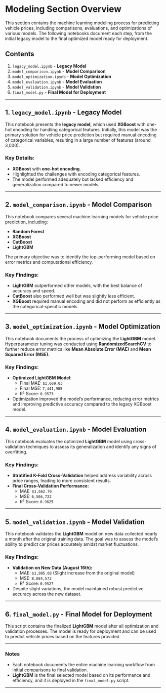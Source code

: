# Modeling Section Overview

This section contains the machine learning modeling process for predicting vehicle prices, including comparisons, evaluations, and optimizations of various models. The following notebooks document each step, from the initial legacy model to the final optimized model ready for deployment.

## Contents

1. `legacy_model.ipynb` - **Legacy Model**
2. `model_comparison.ipynb` - **Model Comparison**
3. `model_optimization.ipynb` - **Model Optimization**
4. `model_evaluation.ipynb` - **Model Evaluation**
5. `model_validation.ipynb` - **Model Validation**
6. `final_model.py` - **Final Model for Deployment**

---

## 1. `legacy_model.ipynb` - Legacy Model

This notebook presents the **legacy model**, which used **XGBoost** with one-hot encoding for handling categorical features. Initially, this model was the primary solution for vehicle price prediction but required manual encoding of categorical variables, resulting in a large number of features (around 3,000).

### Key Details:
- **XGBoost** with **one-hot encoding**.
- Highlighted the challenges with encoding categorical features.
- The model performed adequately but lacked efficiency and generalization compared to newer models.

---

## 2. `model_comparison.ipynb` - Model Comparison

This notebook compares several machine learning models for vehicle price prediction, including:
- **Random Forest**
- **XGBoost**
- **CatBoost**
- **LightGBM**

The primary objective was to identify the top-performing model based on error metrics and computational efficiency.

### Key Findings:
- **LightGBM** outperformed other models, with the best balance of accuracy and speed.
- **CatBoost** also performed well but was slightly less efficient.
- **XGBoost** required manual encoding and did not perform as efficiently as the categorical-specific models.

---

## 3. `model_optimization.ipynb` - Model Optimization

This notebook documents the process of optimizing the **LightGBM** model. Hyperparameter tuning was conducted using **RandomizedSearchCV** to further reduce error metrics like **Mean Absolute Error (MAE)** and **Mean Squared Error (MSE)**.

### Key Findings:
- **Optimized LightGBM Model:**
  - Final MAE: `$1,609.03`
  - Final MSE: `7,441,905`
  - R² Score: `0.9573`
- Optimization improved the model’s performance, reducing error metrics and improving predictive accuracy compared to the legacy XGBoost model.

---

## 4. `model_evaluation.ipynb` - Model Evaluation

This notebook evaluates the optimized **LightGBM** model using cross-validation techniques to assess its generalization and identify any signs of overfitting.

### Key Findings:
- **Stratified K-Fold Cross-Validation** helped address variability across price ranges, leading to more consistent results.
- **Final Cross-Validation Performance:**
  - MAE: `$1,662.70`
  - MSE: `6,506,722`
  - R² Score: `0.9625`

---

## 5. `model_validation.ipynb` - Model Validation

This notebook validates the **LightGBM** model on new data collected nearly a month after the original training data. The goal was to assess the model’s ability to predict car prices accurately amidst market fluctuations.

### Key Findings:
- **Validation on New Data (August 16th):**
  - MAE: `$1,805.08` (Slight increase from the original model)
  - MSE: `8,084,573`
  - R² Score: `0.9527`
- Despite slight variations, the model maintained robust predictive accuracy across the new dataset.

---

## 6. `final_model.py` - Final Model for Deployment

This script contains the finalized **LightGBM** model after all optimization and validation processes. The model is ready for deployment and can be used to predict vehicle prices based on the features provided.

---

### Notes

- Each notebook documents the entire machine learning workflow from initial comparisons to final validation.
- **LightGBM** is the final selected model based on its performance and efficiency, and it is deployed in the `final_model.py` script.

---
